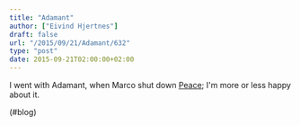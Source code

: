 ```yaml
---
title: "Adamant"
author: ["Eivind Hjertnes"]
draft: false
url: "/2015/09/21/Adamant/632"
type: "post"
date: 2015-09-21T02:00:00+02:00
---
```


I went with Adamant, when Marco shut down [Peace](http://peace.land);
I'm more or less happy about it.

(#blog)
